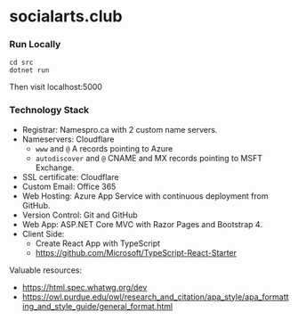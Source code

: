 # socialarts.club

### Run Locally

    cd src
    dotnet run

Then visit localhost:5000

### Technology Stack

* Registrar: Namespro.ca with 2 custom name servers.
* Nameservers: Cloudflare 
  * `www` and `@` A records pointing to Azure
  * `autodiscover` and `@` CNAME and MX records pointing to MSFT Exchange.
* SSL certificate: Cloudflare
* Custom Email: Office 365 
* Web Hosting: Azure App Service with continuous deployment from GitHub.
* Version Control: Git and GitHub
* Web App: ASP.NET Core MVC with Razor Pages and Bootstrap 4.
* Client Side:
  * Create React App with TypeScript
  * https://github.com/Microsoft/TypeScript-React-Starter

Valuable resources: 

* https://html.spec.whatwg.org/dev
* https://owl.purdue.edu/owl/research_and_citation/apa_style/apa_formatting_and_style_guide/general_format.html
